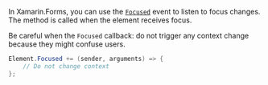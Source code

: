 In Xamarin.Forms, you can use the [`Focused`](https://learn.microsoft.com/en-us/dotnet/api/xamarin.forms.visualelement.focused?view=xamarin-forms) event to listen to focus changes. The method is called when the element receives focus.

Be careful when the `Focused` callback: do not trigger any context change because they might confuse users.

```csharp
Element.Focused += (sender, arguments) => {
    // Do not change context
};
```
